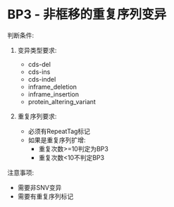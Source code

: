 # BP3 - 非框移的重复序列变异

判断条件:
1. 变异类型要求:
   - cds-del
   - cds-ins
   - cds-indel
   - inframe_deletion
   - inframe_insertion
   - protein_altering_variant

2. 重复序列要求:
   - 必须有RepeatTag标记
   - 如果是重复序列扩增:
     - 重复次数>=10判定为BP3
     - 重复次数<10不判定BP3

注意事项:
- 需要非SNV变异
- 需要有重复序列标记 